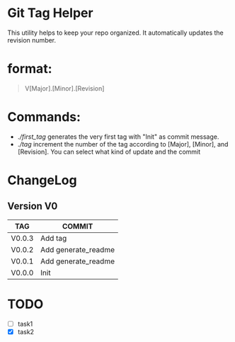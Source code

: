 # Git Tag Helper

This utility helps to keep your repo organized.
It automatically updates the revision number.

# format:
> V[Major].[Minor].[Revision]

# Commands:
 - *./first_tag* generates the very first tag with "Init" as commit message.
 - *./tag* increment the number of the tag according to [Major], [Minor], and [Revision].
    You can select what kind of update and the commit 
 
# ChangeLog 
 
## Version V0
|TAG|COMMIT|
|---|------|
|V0.0.3|Add tag|
|V0.0.2|Add generate_readme|
|V0.0.1|Add generate_readme|
|V0.0.0|Init|
 
# TODO 
 
- [ ] task1
- [x] task2

